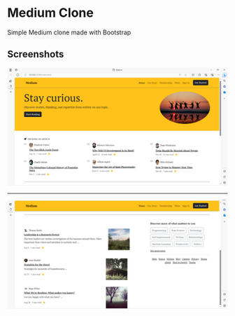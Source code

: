 # Medium Clone

Simple Medium clone made with Bootstrap

## Screenshots

![Home](/App/Medium-1.png)

---

![Detail](/App/Medium2.png)
